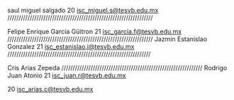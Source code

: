 ﻿saul
miguel
salgado
20
isc_miguel.s@tesvb.edu.mx
/////////////////////////////////////////////////////////////////

Felipe Enrique
Garcia
Güitron
21
isc_garcia.f@tesvb.edu.mx
/////////////////////////////////////////////////////////////////
Jazmin
Estanislao
Gonzalez
21
isc_estanislao.j@tesvb.edu.mx
////////////////////////////////////////////////////////////////


Cris 
Arias 
Zepeda
///////////////////////////////////////////////////////////////
Rodrigo
Juan
Atonio
21
isc_juan.r@tesvb.edu.mx

20
isc_arias.c@tesvb.edu.mx

